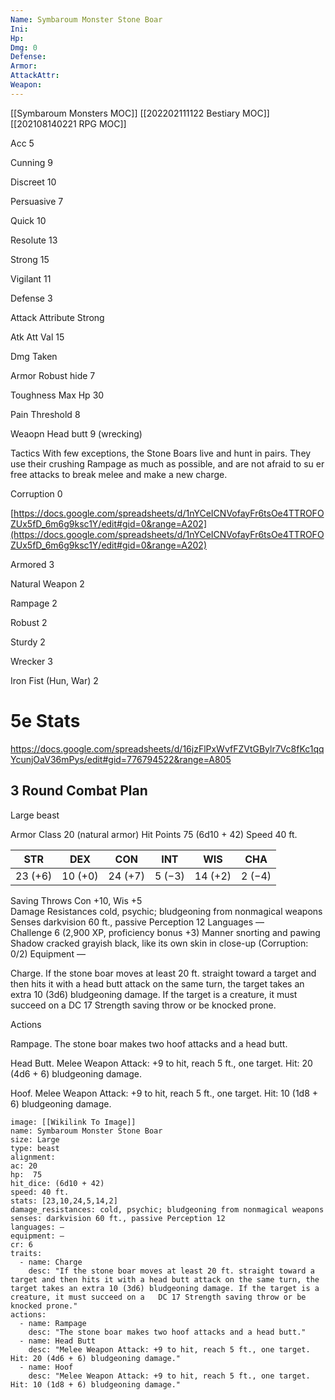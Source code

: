 ```yaml
---
Name: Symbaroum Monster Stone Boar
Ini: 
Hp: 
Dmg: 0
Defense: 
Armor: 
AttackAttr: 
Weapon: 
---
```

[[Symbaroum Monsters MOC]]
[[202202111122 Bestiary MOC]]
[[202108140221 RPG MOC]]

Acc 5

Cunning 9

Discreet 10

Persuasive 7

Quick 10

Resolute 13

Strong 15

Vigilant 11

Defense 3

Attack Attribute Strong

Atk Att Val 15

Dmg Taken

Armor Robust hide 7

Toughness Max Hp 30

Pain Threshold 8

Weaopn Head butt 9 (wrecking)

Tactics With few exceptions, the Stone Boars live and hunt in pairs. They use their crushing Rampage as much as possible, and are not afraid to su er free attacks to break melee and make a new charge.

Corruption 0

[https://docs.google.com/spreadsheets/d/1nYCeICNVofayFr6tsOe4TTROFOZUx5fD_6m6g9ksc1Y/edit#gid=0&range=A202](https://docs.google.com/spreadsheets/d/1nYCeICNVofayFr6tsOe4TTROFOZUx5fD_6m6g9ksc1Y/edit#gid=0&range=A202)

Armored 3

Natural Weapon 2

Rampage 2

Robust 2

Sturdy 2

Wrecker 3

Iron Fist (Hun, War) 2

# 5e Stats 
https://docs.google.com/spreadsheets/d/16jzFlPxWvfFZVtGBylr7Vc8fKc1qqYcunjOaV36mPys/edit#gid=776794522&range=A805
## 3 Round Combat Plan

 

Large beast


 

Armor Class 20 (natural armor) 
Hit Points 75 (6d10 + 42)
Speed 40 ft.

 
| STR     | DEX     | CON     | INT    | WIS     | CHA    |
| ------- | ------- | ------- | ------ | ------- | ------ |
| 23 (+6) | 10 (+0) | 24 (+7) | 5 (−3) | 14 (+2) | 2 (−4) |


 

Saving Throws Con +10, Wis +5  
Damage Resistances cold, psychic; bludgeoning from nonmagical weapons  
Senses darkvision 60 ft., passive Perception 12 
Languages —  
Challenge 6 (2,900 XP, proficiency bonus +3) 
Manner snorting and pawing  
Shadow cracked grayish black, like its own skin in close-up (Corruption: 0/2) 
Equipment —

 

Charge. If the stone boar moves at least 20 ft. straight toward a target and then hits it with a head butt attack on the same turn, the target takes an extra 10 (3d6) bludgeoning damage. If the target is a creature, it must succeed on a   DC 17 Strength saving throw or be knocked prone.

Actions

Rampage. The stone boar makes two hoof attacks and a head butt.

Head Butt. Melee Weapon Attack: +9 to hit, reach 5 ft., one target. Hit: 20 (4d6 + 6) bludgeoning damage.

Hoof. Melee Weapon Attack: +9 to hit, reach 5 ft., one target. Hit: 10 (1d8 + 6) bludgeoning damage.

```statblock
image: [[Wikilink To Image]]
name: Symbaroum Monster Stone Boar
size: Large
type: beast
alignment:
ac: 20
hp:  75
hit_dice: (6d10 + 42)
speed: 40 ft.
stats: [23,10,24,5,14,2]
damage_resistances: cold, psychic; bludgeoning from nonmagical weapons
senses: darkvision 60 ft., passive Perception 12
languages: —
equipment: —
cr: 6
traits:
  - name: Charge
    desc: "If the stone boar moves at least 20 ft. straight toward a target and then hits it with a head butt attack on the same turn, the target takes an extra 10 (3d6) bludgeoning damage. If the target is a creature, it must succeed on a   DC 17 Strength saving throw or be knocked prone."
actions:
  - name: Rampage
    desc: "The stone boar makes two hoof attacks and a head butt."
  - name: Head Butt
    desc: "Melee Weapon Attack: +9 to hit, reach 5 ft., one target. Hit: 20 (4d6 + 6) bludgeoning damage."
  - name: Hoof
    desc: "Melee Weapon Attack: +9 to hit, reach 5 ft., one target. Hit: 10 (1d8 + 6) bludgeoning damage."
```